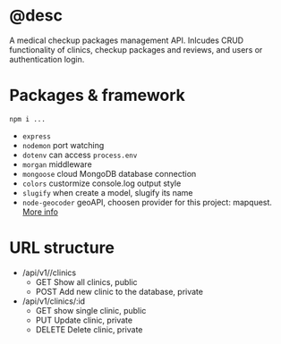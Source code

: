 # @desc
A medical checkup packages management API. Inlcudes CRUD functionality of clinics, checkup packages and reviews, and users or authentication login.

# Packages & framework
`npm i ...`
- `express`
- `nodemon`  port watching
- `dotenv`  can access `process.env`
- `morgan`  middleware
- `mongoose` cloud MongoDB database connection
- `colors` custormize console.log output style
- `slugify` when create a model, slugify its name
- `node-geocoder` geoAPI, choosen provider for this project: mapquest. [More info](https://github.com/nchaulet/node-geocoder)

# URL structure
- /api/v1//clinics
  - GET Show all clinics, public
  - POST Add new clinic to the database, private 
- /api/v1/clinics/:id
  - GET show single clinic, public
  - PUT Update clinic, private
  - DELETE Delete clinic, private
